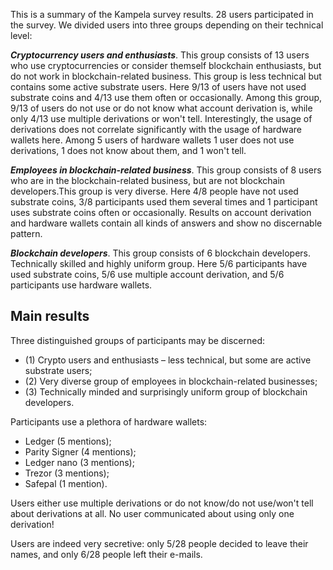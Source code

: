 This is a summary of the Kampela survey results. 28 users participated in the survey. We divided users into three groups depending on their technical level:  

***Cryptocurrency users and enthusiasts***. This group consists of 13 users who use cryptocurrencies or consider themself blockchain enthusiasts, but do not work in blockchain-related business. This group is less technical but contains some active substrate users.  Here 9/13 of users have not used substrate coins and 4/13 use them often or occasionally. Among this group, 9/13 of users do not use or do not know what account derivation is, while only 4/13 use multiple derivations or won't tell. Interestingly, the usage of derivations does not correlate significantly with the usage of hardware wallets here. Among 5 users of hardware wallets 1 user does not use derivations, 1 does not know about them, and 1 won't tell.  

***Employees in blockchain-related business***.  This group consists of 8 users who are in the blockchain-related business, but are not blockchain developers.This group is very diverse.  Here 4/8 people have not used substrate coins, 3/8 participants used them several times and 1 participant uses substrate coins often or occasionally. Results on account derivation and hardware wallets contain all kinds of answers and show no discernable pattern.  

***Blockchain developers***. This group consists of 6 blockchain developers. Technically skilled and highly uniform group. Here 5/6 participants have used substrate coins, 5/6 use multiple account derivation, and 5/6 participants use hardware wallets.  

## Main results  

Three distinguished groups of participants may be discerned:  
* (1) Crypto users and enthusiasts – less technical, but  some are active substrate users;  
* (2) Very diverse group of employees in blockchain-related businesses;  
* (3) Technically minded and surprisingly uniform group of blockchain developers.  

Participants use a plethora of hardware wallets:
* Ledger (5 mentions);  
* Parity Signer (4 mentions);  
* Ledger nano (3 mentions);  
* Trezor (3 mentions);  
* Safepal (1 mention).  

Users either use multiple derivations or do not know/do not use/won't tell about derivations at all. No user communicated about using only one derivation!  

Users are indeed very secretive: only 5/28 people decided to leave their names, and only 6/28 people left their e-mails.  